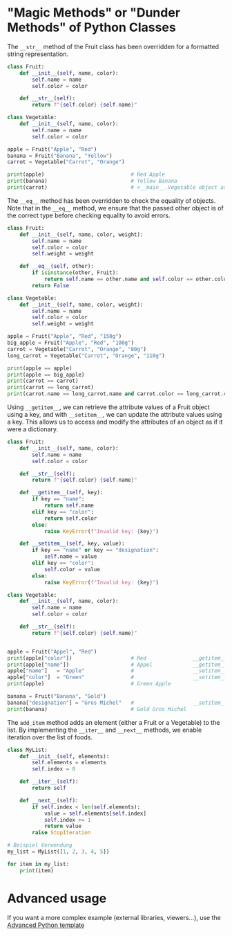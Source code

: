 # "Magic Methods" or "Dunder Methods" of Python Classes

The `__str__` method of the Fruit class has been overridden for a formatted string representation. 

```python runnable
class Fruit:
    def __init__(self, name, color):
        self.name = name
        self.color = color

    def __str__(self):
        return f"{self.color} {self.name}"

class Vegetable:
    def __init__(self, name, color):
        self.name = name
        self.color = color

apple = Fruit("Apple", "Red")
banana = Fruit("Banana", "Yellow")
carrot = Vegetable("Carrot", "Orange")

print(apple)                            # Red Apple
print(banana)                           # Yellow Banana
print(carrot)                           # <__main__.Vegetable object at 0x000000000000>
```
The `__eq__` method has been overridden to check the equality of objects. Note that in the `__eq__` method, we ensure that the passed other object is of the correct type before checking equality to avoid errors.

```python runnable
class Fruit:
    def __init__(self, name, color, weight):
        self.name = name
        self.color = color
        self.weight = weight

    def __eq__(self, other):
        if isinstance(other, Fruit):
            return self.name == other.name and self.color == other.color
        return False

class Vegetable:
    def __init__(self, name, color, weight):
        self.name = name
        self.color = color
        self.weight = weight

apple = Fruit("Apple", "Red", "150g")
big_apple = Fruit("Apple", "Red", "100g")
carrot = Vegetable("Carrot", "Orange", "80g")
long_carrot = Vegetable("Carrot", "Orange", "110g")

print(apple == apple)                                                           # True
print(apple == big_apple)                                                       # True
print(carrot == carrot)                                                         # True
print(carrot == long_carrot)                                                    # False
print(carrot.name == long_carrot.name and carrot.color == long_carrot.color)    # True

```
Using `__getitem__`, we can retrieve the attribute values of a Fruit object using a key, and with `__setitem__`, we can update the attribute values using a key. This allows us to access and modify the attributes of an object as if it were a dictionary.

```python runnable
class Fruit:
    def __init__(self, name, color):
        self.name = name
        self.color = color

    def __str__(self):
        return f"{self.color} {self.name}"

    def __getitem__(self, key):
        if key == "name":
            return self.name
        elif key == "color":
            return self.color
        else:
            raise KeyError(f"Invalid key: {key}")

    def __setitem__(self, key, value):
        if key == "name" or key == "designation":
            self.name = value
        elif key == "color":
            self.color = value
        else:
            raise KeyError(f"Invalid key: {key}")

class Vegetable:
    def __init__(self, name, color):
        self.name = name
        self.color = color

    def __str__(self):
        return f"{self.color} {self.name}"


apple = Fruit("Appel", "Red")
print(apple["color"])                   # Red               __getitem__
print(apple["name"])                    # Appel             __getitem__
apple["name"]   = "Apple"               #                   __setitem__
apple["color"]  = "Green"               #                   __setitem__
print(apple)                            # Green Apple

banana = Fruit("Banana", "Gold")
banana["designation"] = "Gros Michel"   #                   __setitem__
print(banana)                           # Gold Gros Michel
```
The `add_item` method adds an element (either a Fruit or a Vegetable) to the list. By implementing the `__iter__` and `__next__` methods, we enable iteration over the list of foods.

```python runnable
class MyList:
    def __init__(self, elements):
        self.elements = elements
        self.index = 0

    def __iter__(self):
        return self

    def __next__(self):
        if self.index < len(self.elements):
            value = self.elements[self.index]
            self.index += 1
            return value
        raise StopIteration

# Beispiel Verwendung
my_list = MyList([1, 2, 3, 4, 5])

for item in my_list:
    print(item)

```
# Advanced usage

If you want a more complex example (external libraries, viewers...), use the [Advanced Python template](https://tech.io/select-repo/429)
